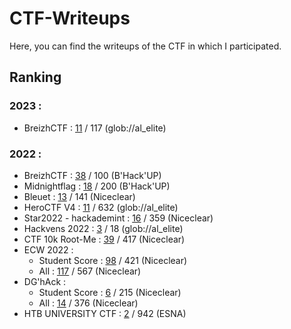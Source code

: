 # CTF-Writeups

Here, you can find the writeups of the CTF in which I participated.

## Ranking

### 2023 :

- BreizhCTF : [11](https://raw.githubusercontent.com/BreizhCTF/breizhctf-2023/main/doc/images/full-scoreboard-2520px.jpg) / 117 (glob://al_elite)  

### 2022 :

- BreizhCTF : [38](https://github.com/Niceclear/CTF-Writeups/blob/main/Scoreboards/2022/BreizhCTF-2022.png) / 100 (B'Hack'UP)  
- Midnightflag : [18](https://ctftime.org/event/1610/) / 200 (B'Hack'UP)
- Bleuet : [13](https://github.com/Niceclear/CTF-Writeups/blob/main/Scoreboards/2022/CTF-BLEUET-FRANCE-AEGE-2022.png) / 141 (Niceclear)
- HeroCTF V4 : [11](https://github.com/Niceclear/CTF-Writeups/blob/main/Scoreboards/2022/HeroCTF-2022.jpg) / 632 (glob://al_elite)
- Star2022 - hackademint : [16](https://github.com/Niceclear/CTF-Writeups/blob/main/Scoreboards/2022/Star-2022.png) / 359 (Niceclear)
- Hackvens 2022 : [3](https://ctftime.org/event/1713) / 18 (glob://al_elite)
- CTF 10k Root-Me : [39](https://github.com/Niceclear/CTF-Writeups/blob/main/Scoreboards/2022/CTF10k-Root-Me-2022.png) / 417 (Niceclear)
- ECW 2022 : 
  - Student Score : [98](https://github.com/Niceclear/CTF-Writeups/blob/main/Scoreboards/2022/STUDENT-ECW-CTF-2022.jpg) / 421 (Niceclear)
  - All : [117](https://github.com/Niceclear/CTF-Writeups/blob/main/Scoreboards/2022/ECW-CTF-2022.jpg) / 567 (Niceclear)
- DG'hAck :
  - Student Score : [6](https://github.com/Niceclear/CTF-Writeups/blob/main/Scoreboards/2022/STUDENT-DG'hAck-2022.jpg) / 215 (Niceclear)
  - All : [14](https://github.com/Niceclear/CTF-Writeups/blob/main/Scoreboards/2022/DG'hAck-2022.jpg) / 376 (Niceclear)
- HTB UNIVERSITY CTF : [2](https://ctftime.org/event/1825/) / 942 (ESNA)
